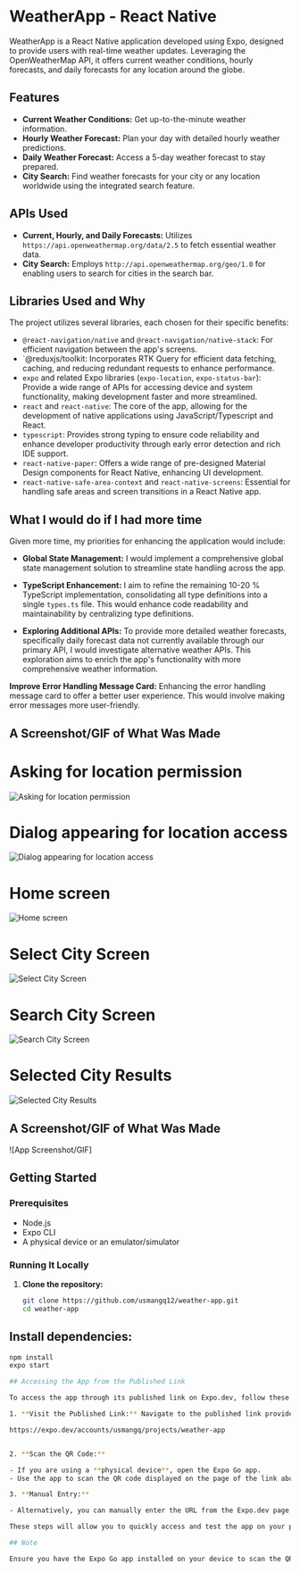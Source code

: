 # WeatherApp - React Native

WeatherApp is a React Native application developed using Expo, designed to provide users with real-time weather updates. Leveraging the OpenWeatherMap API, it offers current weather conditions, hourly forecasts, and daily forecasts for any location around the globe.

## Features

- **Current Weather Conditions:** Get up-to-the-minute weather information.
- **Hourly Weather Forecast:** Plan your day with detailed hourly weather predictions.
- **Daily Weather Forecast:** Access a 5-day weather forecast to stay prepared.
- **City Search:** Find weather forecasts for your city or any location worldwide using the integrated search feature.

## APIs Used

- **Current, Hourly, and Daily Forecasts:** Utilizes `https://api.openweathermap.org/data/2.5` to fetch essential weather data.
- **City Search:** Employs `http://api.openweathermap.org/geo/1.0` for enabling users to search for cities in the search bar.

## Libraries Used and Why

The project utilizes several libraries, each chosen for their specific benefits:

- `@react-navigation/native` and `@react-navigation/native-stack`: For efficient navigation between the app's screens.
- `@reduxjs/toolkit: Incorporates RTK Query for efficient data fetching, caching, and reducing redundant requests to enhance performance.
- `expo` and related Expo libraries (`expo-location`, `expo-status-bar`): Provide a wide range of APIs for accessing device and system functionality, making development faster and more streamlined.
- `react` and `react-native`: The core of the app, allowing for the development of native applications using JavaScript/Typescript and React.
- `typescript`: Provides strong typing to ensure code reliability and enhance developer productivity through early error detection and rich IDE support.
- `react-native-paper`: Offers a wide range of pre-designed Material Design components for React Native, enhancing UI development.
- `react-native-safe-area-context` and `react-native-screens`: Essential for handling safe areas and screen transitions in a React Native app.

## What I would do if I had more time

Given more time, my priorities for enhancing the application would include:

- **Global State Management:** I would implement a comprehensive global state management solution to streamline state handling across the app.
  
- **TypeScript Enhancement:** I aim to refine the remaining 10-20 % TypeScript implementation, consolidating all type definitions into a single `types.ts` file. This would enhance code readability and maintainability by centralizing type definitions.

- **Exploring Additional APIs:** To provide more detailed weather forecasts, specifically daily forecast data not currently available through our primary API, I would investigate alternative weather APIs. This exploration aims to enrich the app's functionality with more comprehensive weather information.

**Improve Error Handling Message Card:** Enhancing the error handling message card to offer a better user experience. This would involve making error messages more user-friendly.

## A Screenshot/GIF of What Was Made

# Asking for location permission

![Asking for location permission](./assets/screenshots/location_approval.jpg "On app load, asking for location access permission")

# Dialog appearing for location access

![Dialog appearing for location access](./assets/screenshots/enable_location.jpg "On app load, popup appearing for enable or disable the location")

# Home screen

![Home screen](./assets/screenshots/home_screen.jpg "Home screen loaded with current weather and its forecast")

# Select City Screen

![Select City Screen](./assets/screenshots/select_city.jpg "Select City Screen")

# Search City Screen

![Search City Screen](./assets/screenshots/search_city.jpg "Search City Screen")

# Selected City Results

![Selected City Results](./assets/screenshots/selected_city.jpg "Selected City Results")


## A Screenshot/GIF of What Was Made

![App Screenshot/GIF]

## Getting Started

### Prerequisites

- Node.js
- Expo CLI
- A physical device or an emulator/simulator

### Running It Locally

1. **Clone the repository:**

   ```sh
   git clone https://github.com/usmangq12/weather-app.git
   cd weather-app

## Install dependencies:
```sh
npm install
expo start

## Accessing the App from the Published Link

To access the app through its published link on Expo.dev, follow these steps:

1. **Visit the Published Link:** Navigate to the published link provided in this README. The link should look something like this (replace with your actual link):

https://expo.dev/accounts/usmangq/projects/weather-app


2. **Scan the QR Code:**

- If you are using a **physical device**, open the Expo Go app.
- Use the app to scan the QR code displayed on the page of the link above.

3. **Manual Entry:**

- Alternatively, you can manually enter the URL from the Expo.dev page directly into the Expo Go app on your device.

These steps will allow you to quickly access and test the app on your physical device without needing to run the development server locally.

## Note

Ensure you have the Expo Go app installed on your device to scan the QR code or enter the URL. This app is available on both Android and iOS platforms and is required for accessing apps published on Expo.dev.
